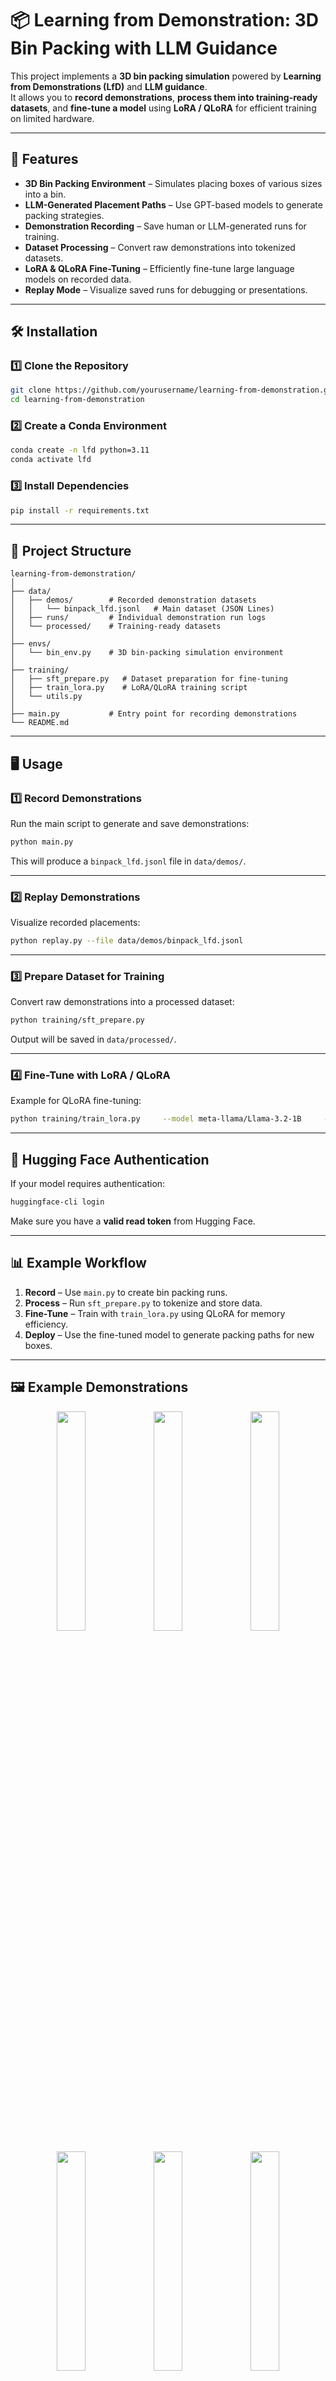 # 📦 Learning from Demonstration: 3D Bin Packing with LLM Guidance

This project implements a **3D bin packing simulation** powered by **Learning from Demonstrations (LfD)** and **LLM guidance**.  
It allows you to **record demonstrations**, **process them into training-ready datasets**, and **fine-tune a model** using **LoRA / QLoRA** for efficient training on limited hardware.

---

## 🚀 Features
- **3D Bin Packing Environment** – Simulates placing boxes of various sizes into a bin.
- **LLM-Generated Placement Paths** – Use GPT-based models to generate packing strategies.
- **Demonstration Recording** – Save human or LLM-generated runs for training.
- **Dataset Processing** – Convert raw demonstrations into tokenized datasets.
- **LoRA & QLoRA Fine-Tuning** – Efficiently fine-tune large language models on recorded data.
- **Replay Mode** – Visualize saved runs for debugging or presentations.

---

## 🛠 Installation

### 1️⃣ Clone the Repository
```bash
git clone https://github.com/yourusername/learning-from-demonstration.git
cd learning-from-demonstration
```

### 2️⃣ Create a Conda Environment
```bash
conda create -n lfd python=3.11
conda activate lfd
```

### 3️⃣ Install Dependencies
```bash
pip install -r requirements.txt
```

---

## 📂 Project Structure
```
learning-from-demonstration/
│
├── data/
│   ├── demos/        # Recorded demonstration datasets
│   │   └── binpack_lfd.jsonl   # Main dataset (JSON Lines)
│   ├── runs/         # Individual demonstration run logs
│   └── processed/    # Training-ready datasets
│
├── envs/
│   └── bin_env.py    # 3D bin-packing simulation environment
│
├── training/
│   ├── sft_prepare.py   # Dataset preparation for fine-tuning
│   ├── train_lora.py    # LoRA/QLoRA training script
│   └── utils.py
│
├── main.py           # Entry point for recording demonstrations
└── README.md
```

---

## 🖥 Usage

### 1️⃣ Record Demonstrations
Run the main script to generate and save demonstrations:
```bash
python main.py
```
This will produce a `binpack_lfd.jsonl` file in `data/demos/`.

---

### 2️⃣ Replay Demonstrations
Visualize recorded placements:
```bash
python replay.py --file data/demos/binpack_lfd.jsonl
```

---

### 3️⃣ Prepare Dataset for Training
Convert raw demonstrations into a processed dataset:
```bash
python training/sft_prepare.py
```
Output will be saved in `data/processed/`.

---

### 4️⃣ Fine-Tune with LoRA / QLoRA
Example for QLoRA fine-tuning:
```bash
python training/train_lora.py     --model meta-llama/Llama-3.2-1B     --dataset_dir data/processed     --output_dir models/llama3.2-qlora
```

---

## 🔑 Hugging Face Authentication
If your model requires authentication:
```bash
huggingface-cli login
```
Make sure you have a **valid read token** from Hugging Face.

---

## 📊 Example Workflow
1. **Record** – Use `main.py` to create bin packing runs.
2. **Process** – Run `sft_prepare.py` to tokenize and store data.
3. **Fine-Tune** – Train with `train_lora.py` using QLoRA for memory efficiency.
4. **Deploy** – Use the fine-tuned model to generate packing paths for new boxes.

---

## 🖼 Example Demonstrations

<p align="center">
  <img src="https://github.com/user-attachments/assets/bf5f7385-06b3-4aac-adef-3e736e99747a" width="30%" />
  <img src="https://github.com/user-attachments/assets/cd2aca7e-7005-400a-8d67-4a993343b421" width="30%" />
  <img src="https://github.com/user-attachments/assets/b4074181-f95d-46f6-a0ad-c62875197fad" width="30%" />
</p>

<p align="center">
  <img src="https://github.com/user-attachments/assets/5dd4a6c4-0f40-4f8d-b0e0-3af9c20a73cf" width="30%" />
  <img src="https://github.com/user-attachments/assets/0dcd514c-4dc3-4641-a1a1-91167dec73f7" width="30%" />
  <img src="https://github.com/user-attachments/assets/2b9e479f-3bff-494f-b352-e8f732b65906" width="30%" />
</p>

<p align="center">
  <img src="https://github.com/user-attachments/assets/d859161b-aa1e-4ae7-a26e-98888e358223" width="30%" />
  <img src="https://github.com/user-attachments/assets/1c754691-cd99-418f-96fb-c781e1aa7c1a" width="30%" />
  <img src="https://github.com/user-attachments/assets/4c2f2b81-606a-4bc0-8b26-0b80941ddd93" width="30%" />
</p>


